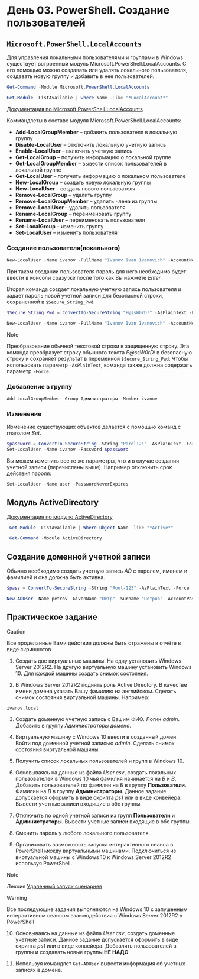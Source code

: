 # День 03. PowerShell. Создание пользователей

## `Microsoft.PowerShell.LocalAccounts`
Для управления локальными пользователями и группами в Windows существует встроенный  модуль Microsoft.PowerShell.LocalAccounts. С его помощью можно создавать или удалять локального пользователя, создавать новую группу и добавить в нее пользователей. 

```powershell
Get-Command -Module Microsoft.PowerShell.LocalAccounts

Get-Module -ListAvailable | where Name -Like "*LocalAccount*"
```

[Документация по Microsoft.PowerShell.LocalAccounts](https://learn.microsoft.com/ru-ru/powershell/module/microsoft.powershell.localaccounts/?view=powershell-5.1)

Коммандлеты в составе модуля Microsoft.PowerShell.LocalAccounts:
+ **Add-LocalGroupMember** – добавить пользователя в локальную группу
+ **Disable-LocalUser** – отключить локальную учетную запись
+ **Enable-LocalUser** – включить учетную запись
+ **Get-LocalGroup** – получить информацию о локальной группе
+ **Get-LocalGroupMember** – вывести список пользователей в локальной группе
+ **Get-LocalUser** – получить информацию о локальном пользователе
+ **New-LocalGroup** – создать новую локальную группы
+ **New-LocalUser** – создать нового пользователя
+ **Remove-LocalGroup** – удалить группу
+ **Remove-LocalGroupMember** – удалить члена из группы
+ **Remove-LocalUser** – удалить пользователя
+ **Rename-LocalGroup** – переименовать группу
+ **Rename-LocalUser** – переименовать пользователя
+ **Set-LocalGroup** – изменить группу
+ **Set-LocalUser** – изменить пользователя


### Создание пользователя(локального)
```powershell
New-LocalUser -Name ivanov -FullName "Ivanov Ivan Ivanovich" -AccountNeverExpires -PasswordNeverExpires
```

При таком создании пользователя пароль для него необходимо будет ввести в консоли сразу же после того как Вы нажмёте *Enter*

Вторая команда создает локальную учетную запись пользователя и задает пароль новой учетной записи для безопасной строки, сохраненной в `$Secure_String_Pwd`. 

```powershell
$Secure_String_Pwd = ConvertTo-SecureString "P@ssW0rD!" -AsPlainText -Force

New-LocalUser -Name ivanov -FullName "Ivanov Ivan Ivanovich" -AccountNeverExpires -PasswordNeverExpires -Password $Secure_String_Pwd
```
>[!NOTE]
> Преобразование обычной текстовой строки в защищенную строку. Эта команда преобразует строку обычного текста *P@ssW0rD!* в безопасную строку и сохраняет результат в переменной `$Secure_String_Pwd`. Чтобы использовать параметр `-AsPlainText`, команда также должна содержать параметр `-Force`.


### Добавление в группу
```powershell
Add-LocalGroupMember -Group Администраторы -Member ivanov
```


### Изменение
Изменение существующих объектов делается с помощью команд с глаголом *Set*. 

```powershell
$password = ConvertTo-SecureString -String "Parol12!" -AsPlainText -Force
Set-LocalUser -Name ivanov -Password $password
```

Вы можем изменить все те же параметры, что и в случае создания учетной записи (перечислены выше). Например отключить срок действия пароля:

```powershell
Set-LocalUser -Name user -PasswordNeverExpires
```


## Модуль ActiveDirectory
[Документация по модулю ActiveDirectory](https://learn.microsoft.com/en-us/powershell/module/activedirectory/?view=windowsserver2022-ps)

```powershell
 Get-Module -ListAvailable | Where-Object Name -like "*Active*"

 Get-Command -Module ActiveDirectory
```

## Создание доменной учетной записи
Обычно необходимо создать учетную запись *AD* с паролем, именем и фамилией и она должна быть активна. 

```powershell
$pass = ConvertTo-SecureString -String "Root-123" -AsPlainText -Force

New-ADUser -Name petrov -GivenName "Пётр" -Surname "Петров" -AccountPassword $pass -Enabled $true
```


## Практическое задание
>[!CAUTION]
> Все проделанные Вами действия должны быть отражены в отчёте в виде скриншотов

1. Создать две виртуальные машины. На одну установить Windows Server 2012R2. На другую виртуальную машину установить Windows 10. Для каждой машины создать снимок состояния.

2. В Windows Server 2012R2 поднять роль Active Directory. В качестве имени домена указать Вашу фамилию на английском. Сделать снимок состояния виртуальной машины. Например:
```
ivanov.local
```

3. Создать доменную учетную запись с Вашим ФИО. Логин *admin*. Добавить в группу *Администраторы домена*.

4. Виртуальную машину с Windows 10 ввести в созданный домен. Войти под доменной учетной записью *admin*. Сделать снимок состояния виртуальной машины.

5. Получить список локальных пользователей и групп в Windows 10. 

6. Основываясь на данные из файла *User.csv*, создать локальных пользователей в Windows 10 чья фамилия начинается на *Б* и *В*. Добавить пользователей по фамилии на *Б* в группу **Пользователи**. Фамилии на *В* в группу **Администраторы**. Данное задание допускается оформить в виде скрипта *ps1* или в виде конвейера. Вывести учетные записи входящие в обе группы.

7. Отключить по одной учетной записи из групп **Пользователи** и **Администраторы**. Вывести учетные записи входящие в обе группы.

8. Сменить пароль у любого локального пользователя.

9. Организовать возможность запуска интерактивного сеанса в PowerShell между виртуальными машинами. Подключиться из виртуальной машины с Windows 10 к Windows Server 2012R2 используя PowerShell. 

>[!NOTE]
> Лекция [Удаленный запуск сценариев](https://github.com/userzamt/mdk0401.github.io/blob/main/PowerShell/Lesson23/lesson23.md)

>[!WARNING]
> Все последующие задания выполняются на Windows 10 с запушенным интерактивном сеансом взаимодействия с Windows Server 2012R2 в PowerShell

10. Основываясь на данные из файла *User.csv*, создать доменные учетные записи. Данное задание допускается оформить в виде скрипта *ps1* или в виде конвейера. Добавлять пользователей в группы и создавать новые группы **НЕ НАДО**

11. Используя командлет `Get-ADUser` вывести информация об учетных записях в домене.


